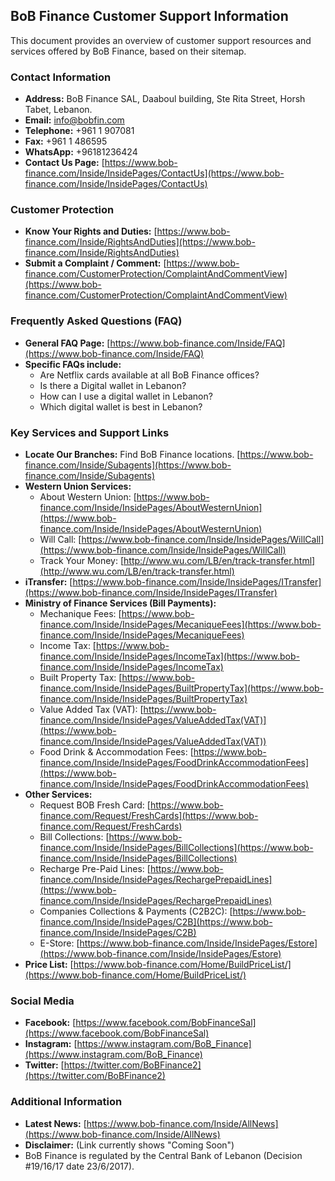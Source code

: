 ## BoB Finance Customer Support Information

This document provides an overview of customer support resources and services offered by BoB Finance, based on their sitemap.

### Contact Information

*   **Address:** BoB Finance SAL, Daaboul building, Ste Rita Street, Horsh Tabet, Lebanon.
*   **Email:** info@bobfin.com
*   **Telephone:** +961 1 907081
*   **Fax:** +961 1 486595
*   **WhatsApp:** +96181236424
*   **Contact Us Page:** [https://www.bob-finance.com/Inside/InsidePages/ContactUs](https://www.bob-finance.com/Inside/InsidePages/ContactUs)

### Customer Protection

*   **Know Your Rights and Duties:** [https://www.bob-finance.com/Inside/RightsAndDuties](https://www.bob-finance.com/Inside/RightsAndDuties)
*   **Submit a Complaint / Comment:** [https://www.bob-finance.com/CustomerProtection/ComplaintAndCommentView](https://www.bob-finance.com/CustomerProtection/ComplaintAndCommentView)

### Frequently Asked Questions (FAQ)

*   **General FAQ Page:** [https://www.bob-finance.com/Inside/FAQ](https://www.bob-finance.com/Inside/FAQ)
*   **Specific FAQs include:**
    *   Are Netflix cards available at all BoB Finance offices?
    *   Is there a Digital wallet in Lebanon?
    *   How can I use a digital wallet in Lebanon?
    *   Which digital wallet is best in Lebanon?

### Key Services and Support Links

*   **Locate Our Branches:** Find BoB Finance locations. [https://www.bob-finance.com/Inside/Subagents](https://www.bob-finance.com/Inside/Subagents)
*   **Western Union Services:**
    *   About Western Union: [https://www.bob-finance.com/Inside/InsidePages/AboutWesternUnion](https://www.bob-finance.com/Inside/InsidePages/AboutWesternUnion)
    *   Will Call: [https://www.bob-finance.com/Inside/InsidePages/WillCall](https://www.bob-finance.com/Inside/InsidePages/WillCall)
    *   Track Your Money: [http://www.wu.com/LB/en/track-transfer.html](http://www.wu.com/LB/en/track-transfer.html)
*   **iTransfer:** [https://www.bob-finance.com/Inside/InsidePages/ITransfer](https://www.bob-finance.com/Inside/InsidePages/ITransfer)
*   **Ministry of Finance Services (Bill Payments):**
    *   Mechanique Fees: [https://www.bob-finance.com/Inside/InsidePages/MecaniqueFees](https://www.bob-finance.com/Inside/InsidePages/MecaniqueFees)
    *   Income Tax: [https://www.bob-finance.com/Inside/InsidePages/IncomeTax](https://www.bob-finance.com/Inside/InsidePages/IncomeTax)
    *   Built Property Tax: [https://www.bob-finance.com/Inside/InsidePages/BuiltPropertyTax](https://www.bob-finance.com/Inside/InsidePages/BuiltPropertyTax)
    *   Value Added Tax (VAT): [https://www.bob-finance.com/Inside/InsidePages/ValueAddedTax(VAT)](https://www.bob-finance.com/Inside/InsidePages/ValueAddedTax(VAT))
    *   Food Drink & Accommodation Fees: [https://www.bob-finance.com/Inside/InsidePages/FoodDrinkAccommodationFees](https://www.bob-finance.com/Inside/InsidePages/FoodDrinkAccommodationFees)
*   **Other Services:**
    *   Request BOB Fresh Card: [https://www.bob-finance.com/Request/FreshCards](https://www.bob-finance.com/Request/FreshCards)
    *   Bill Collections: [https://www.bob-finance.com/Inside/InsidePages/BillCollections](https://www.bob-finance.com/Inside/InsidePages/BillCollections)
    *   Recharge Pre-Paid Lines: [https://www.bob-finance.com/Inside/InsidePages/RechargePrepaidLines](https://www.bob-finance.com/Inside/InsidePages/RechargePrepaidLines)
    *   Companies Collections & Payments (C2B2C): [https://www.bob-finance.com/Inside/InsidePages/C2B](https://www.bob-finance.com/Inside/InsidePages/C2B)
    *   E-Store: [https://www.bob-finance.com/Inside/InsidePages/Estore](https://www.bob-finance.com/Inside/InsidePages/Estore)
*   **Price List:** [https://www.bob-finance.com/Home/BuildPriceList/](https://www.bob-finance.com/Home/BuildPriceList/)

### Social Media

*   **Facebook:** [https://www.facebook.com/BobFinanceSal](https://www.facebook.com/BobFinanceSal)
*   **Instagram:** [https://www.instagram.com/BoB_Finance](https://www.instagram.com/BoB_Finance)
*   **Twitter:** [https://twitter.com/BoBFinance2](https://twitter.com/BoBFinance2)

### Additional Information

*   **Latest News:** [https://www.bob-finance.com/Inside/AllNews](https://www.bob-finance.com/Inside/AllNews)
*   **Disclaimer:** (Link currently shows "Coming Soon")
*   BoB Finance is regulated by the Central Bank of Lebanon (Decision #19/16/17 date 23/6/2017).